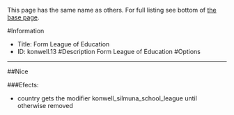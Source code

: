 This page has the same name as others. For full listing see bottom of [the base page](form_league_of_education.md).

#Information
 - Title: Form League of Education
 - ID: konwell.13
#Description
Form League of Education
#Options

___
##Nice

###Efects:<ul><li>country gets the modifier konwell_silmuna_school_league until otherwise removed</li></ul>

